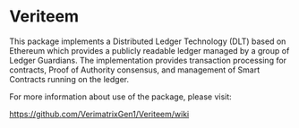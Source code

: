 # Veriteem
This package implements a Distributed Ledger Technology (DLT) based on Ethereum 
which provides a publicly readable ledger managed by a group of Ledger Guardians.
The implementation provides transaction processing for contracts, Proof of Authority
consensus, and management of Smart Contracts running on the ledger.

For more information about use of the package, please visit:

https://github.com/VerimatrixGen1/Veriteem/wiki
